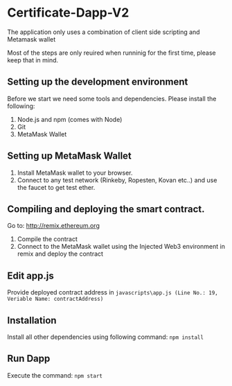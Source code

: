 # Certificate-Dapp-V2
 The application only uses a combination of client side scripting and Metamask wallet

Most of the steps are only reuired when runninig for the first time, please keep that in mind.

## Setting up the development environment 

Before we start we need some tools and dependencies. Please install the following:

1. Node.js and npm (comes with Node)
2. Git
3. MetaMask Wallet

## Setting up MetaMask Wallet
1. Install MetaMask wallet to your browser.  
2. Connect to any test network (Rinkeby, Ropesten, Kovan etc..) and use the faucet to get test ether. 

## Compiling and deploying the smart contract.
Go to: http://remix.ethereum.org
1. Compile the contract
2. Connect to the MetaMask wallet using the Injected Web3 environment in remix and
deploy the contract


## Edit app.js
Provide deployed contract address in `javascripts\app.js (Line No.: 19, Veriable Name: contractAddress)`


## Installation
Install all other dependencies using following command: `npm install`

## Run Dapp
Execute the command: `npm start`



